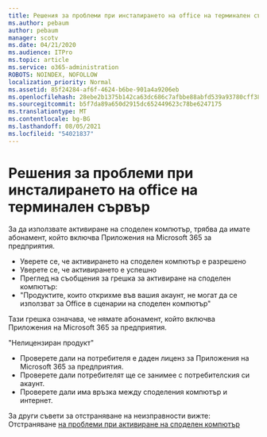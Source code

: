 ```yaml
---
title: Решения за проблеми при инсталирането на office на терминален сървър
ms.author: pebaum
author: pebaum
manager: scotv
ms.date: 04/21/2020
ms.audience: ITPro
ms.topic: article
ms.service: o365-administration
ROBOTS: NOINDEX, NOFOLLOW
localization_priority: Normal
ms.assetid: 85f24284-af6f-4624-b6be-901a4a9206eb
ms.openlocfilehash: 28ebe2b1375b142ca63dc686c7afbbe88abfd539a93780cff3861f80de40b411
ms.sourcegitcommit: b5f7da89a650d2915dc652449623c78be6247175
ms.translationtype: MT
ms.contentlocale: bg-BG
ms.lasthandoff: 08/05/2021
ms.locfileid: "54021837"
---
```

# <a name="solutions-for-issues-around-installing-office-on-a-terminal-server"></a>Решения за проблеми при инсталирането на office на терминален сървър

За да използвате активиране на споделен компютър, трябва да имате абонамент, който включва Приложения на Microsoft 365 за предприятия.
  
- Уверете се, че активирането на споделен компютър е разрешено
- Уверете се, че активирането е успешно
- Преглед на съобщения за грешка за активиране на споделен компютър:
- "Продуктите, които открихме във вашия акаунт, не могат да се използват за Office в сценарии на споделен компютър"
  
Тази грешка означава, че нямате абонамент, който включва Приложения на Microsoft 365 за предприятия.

"Нелицензиран продукт"

- Проверете дали на потребителя е даден лиценз за Приложения на Microsoft 365 за предприятия.
- Проверете дали потребителят ще се занимее с потребителския си акаунт.
- Проверете дали има връзка между споделения компютър и интернет.

За други съвети за отстраняване на неизправности вижте: Отстраняване [на проблеми при активиране на споделен компютър](https://docs.microsoft.com/DeployOffice/troubleshoot-shared-computer-activation)